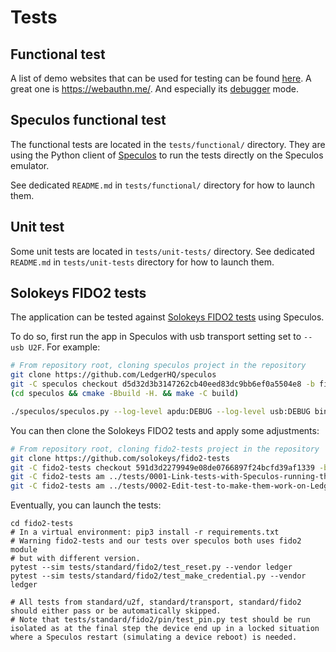 # Tests

## Functional test

A list of demo websites that can be used for testing can be found [here](https://github.com/herrjemand/awesome-webauthn#demos).
A great one is https://webauthn.me/. And especially its [debugger](https://webauthn.me/debugger) mode.


## Speculos functional test

The functional tests are located in the `tests/functional/` directory.
They are using the Python client of [Speculos](https://github.com/LedgerHQ/speculos) to run the tests directly on the Speculos emulator.

See dedicated `README.md` in `tests/functional/` directory for how to launch them.


## Unit test

Some unit tests are located in `tests/unit-tests/` directory.
See dedicated `README.md` in `tests/unit-tests` directory for how to launch them.


## Solokeys FIDO2 tests

The application can be tested against [Solokeys FIDO2 tests](https://github.com/solokeys/fido2-tests) using Speculos.

To do so, first run the app in Speculos with usb transport setting set to `--usb U2F`.
For example:
```sh
# From repository root, cloning speculos project in the repository
git clone https://github.com/LedgerHQ/speculos
git -C speculos checkout d5d32d3b3147262cb40eed83dc9bb6ef0a5504e8 -b fido2-app
(cd speculos && cmake -Bbuild -H. && make -C build)

./speculos/speculos.py --log-level apdu:DEBUG --log-level usb:DEBUG bin/app.elf --usb U2F
```

You can then clone the Solokeys FIDO2 tests and apply some adjustments:
```sh
# From repository root, cloning fido2-tests project in the repository
git clone https://github.com/solokeys/fido2-tests
git -C fido2-tests checkout 591d3d2279949e08de0766897f24bcfd39af1339 -b fido2-app
git -C fido2-tests am ../tests/0001-Link-tests-with-Speculos-running-the-FIDO2-applicati.patch
git -C fido2-tests am ../tests/0002-Edit-test-to-make-them-work-on-Ledger-fido2-app.patch
```


Eventually, you can launch the tests:
```
cd fido2-tests
# In a virtual environment: pip3 install -r requirements.txt
# Warning fido2-tests and our tests over speculos both uses fido2 module
# but with different version.
pytest --sim tests/standard/fido2/test_reset.py --vendor ledger
pytest --sim tests/standard/fido2/test_make_credential.py --vendor ledger

# All tests from standard/u2f, standard/transport, standard/fido2 should either pass or be automatically skipped.
# Note that tests/standard/fido2/pin/test_pin.py test should be run isolated as at the final step the device end up in a locked situation where a Speculos restart (simulating a device reboot) is needed.
```
